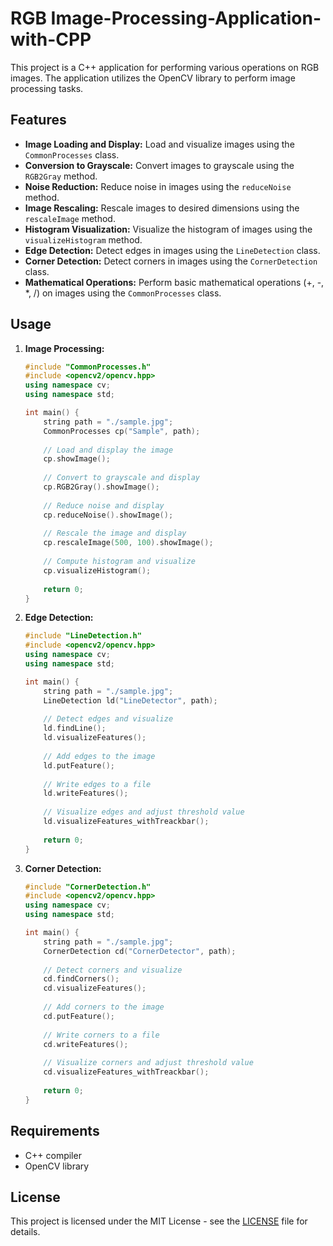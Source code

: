 # RGB Image-Processing-Application-with-CPP

This project is a C++ application for performing various operations on RGB images. The application utilizes the OpenCV library to perform image processing tasks.

## Features

- **Image Loading and Display:** Load and visualize images using the `CommonProcesses` class.
- **Conversion to Grayscale:** Convert images to grayscale using the `RGB2Gray` method.
- **Noise Reduction:** Reduce noise in images using the `reduceNoise` method.
- **Image Rescaling:** Rescale images to desired dimensions using the `rescaleImage` method.
- **Histogram Visualization:** Visualize the histogram of images using the `visualizeHistogram` method.
- **Edge Detection:** Detect edges in images using the `LineDetection` class.
- **Corner Detection:** Detect corners in images using the `CornerDetection` class.
- **Mathematical Operations:** Perform basic mathematical operations (+, -, *, /) on images using the `CommonProcesses` class.

## Usage

1. **Image Processing:**
   
   ```cpp
   #include "CommonProcesses.h"
   #include <opencv2/opencv.hpp>
   using namespace cv;
   using namespace std;

   int main() {
       string path = "./sample.jpg";
       CommonProcesses cp("Sample", path);
       
       // Load and display the image
       cp.showImage();
       
       // Convert to grayscale and display
       cp.RGB2Gray().showImage();
       
       // Reduce noise and display
       cp.reduceNoise().showImage();
       
       // Rescale the image and display
       cp.rescaleImage(500, 100).showImage();
       
       // Compute histogram and visualize
       cp.visualizeHistogram();
       
       return 0;
   }
   ```

2. **Edge Detection:**
   
   ```cpp
   #include "LineDetection.h"
   #include <opencv2/opencv.hpp>
   using namespace cv;
   using namespace std;

   int main() {
       string path = "./sample.jpg";
       LineDetection ld("LineDetector", path);
       
       // Detect edges and visualize
       ld.findLine();
       ld.visualizeFeatures();
       
       // Add edges to the image
       ld.putFeature();
       
       // Write edges to a file
       ld.writeFeatures();
       
       // Visualize edges and adjust threshold value
       ld.visualizeFeatures_withTreackbar();
       
       return 0;
   }
   ```

3. **Corner Detection:**
   
   ```cpp
   #include "CornerDetection.h"
   #include <opencv2/opencv.hpp>
   using namespace cv;
   using namespace std;

   int main() {
       string path = "./sample.jpg";
       CornerDetection cd("CornerDetector", path);
       
       // Detect corners and visualize
       cd.findCorners();
       cd.visualizeFeatures();
       
       // Add corners to the image
       cd.putFeature();
       
       // Write corners to a file
       cd.writeFeatures();
       
       // Visualize corners and adjust threshold value
       cd.visualizeFeatures_withTreackbar();
       
       return 0;
   }
   ```

## Requirements

- C++ compiler
- OpenCV library

## License

This project is licensed under the MIT License - see the [LICENSE](LICENSE) file for details.
